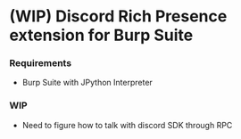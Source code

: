 # (WIP) Discord Rich Presence extension for Burp Suite

### Requirements
* Burp Suite with JPython Interpreter

### WIP
* Need to figure how to talk with discord SDK through RPC
